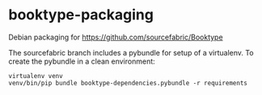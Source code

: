 booktype-packaging
==================

Debian packaging for https://github.com/sourcefabric/Booktype

The sourcefabric branch includes a pybundle for setup of a virtualenv. To create the pybundle in a clean environment:

```
virtualenv venv
venv/bin/pip bundle booktype-dependencies.pybundle -r requirements
```
